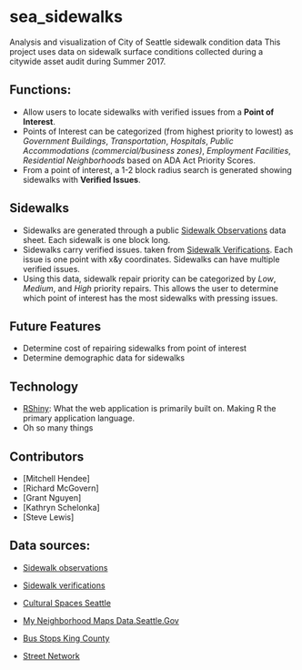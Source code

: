 # sea_sidewalks
Analysis and visualization of City of Seattle sidewalk condition data
This project uses data on sidewalk surface conditions collected during a citywide asset audit during Summer 2017. 

## Functions: 
* Allow users to locate sidewalks with verified issues from a **Point of Interest**.
* Points of Interest can be categorized (from highest priority to lowest) as _Government Buildings_, _Transportation_, _Hospitals_, _Public Accommodations (commercial/business zones)_, _Employment Facilities_, _Residential Neighborhoods_ based on ADA Act Priority Scores.
* From a point of interest, a 1-2 block radius search is generated showing sidewalks with **Verified Issues**. 

## Sidewalks 
* Sidewalks are generated through a public [Sidewalk Observations](https://data.seattle.gov/dataset/SidewalkObservations/q37p-ync7) data sheet. Each sidewalk is one block long. 
* Sidewalks carry verified issues. taken from [Sidewalk Verifications](https://data.seattle.gov/dataset/SidewalkVerifications/dtqr-7xpd). Each issue is one point with x&y coordinates. Sidewalks can have multiple verified issues. 
* Using this data, sidewalk repair priority can be categorized by _Low_, _Medium_, and _High_ priority repairs. This allows the user to determine which point of interest has the most sidewalks with pressing issues. 

## Future Features
* Determine cost of repairing sidewalks from point of interest
* Determine demographic data for sidewalks

## Technology 
* [RShiny](https://shiny.rstudio.com/): What the web application is primarily built on. Making R the primary application language.  
* Oh so many things

## Contributors 
 * [Mitchell Hendee] 
 * [Richard McGovern]
 * [Grant Nguyen]
 * [Kathryn Schelonka]
 * [Steve Lewis]

## Data sources:
* [Sidewalk observations](https://data.seattle.gov/dataset/SidewalkObservations/q37p-ync7)
* [Sidewalk verifications](https://data.seattle.gov/dataset/SidewalkVerifications/dtqr-7xpd)
* [Cultural Spaces Seattle](https://data.seattle.gov/dataset/data-seattle-gov-GIS-shapefile-datasets/f7tb-rnup/data)

* [My Neighborhood Maps Data.Seattle.Gov](https://data.seattle.gov/Community/My-Neighborhood-Map/82su-5fxf/data)
* [Bus Stops King County](https://gis-kingcounty.opendata.arcgis.com/datasets?t=transportation_OpenData)

* [Street Network](https://data.seattle.gov/dataset/Street-Network-Database/afip-2mzr)
